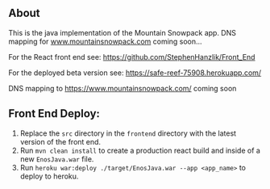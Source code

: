 ## About
This is the java implementation of the Mountain Snowpack app.  DNS mapping for www.mountainsnowpack.com coming soon...

For the React front end see: https://github.com/StephenHanzlik/Front_End

For the deployed beta version see: https://safe-reef-75908.herokuapp.com/

DNS mapping to https://www.mountainsnowpack.com/ coming soon


## Front End Deploy:
1) Replace the `src` directory in the `frontend` directory with the latest version of the front end.
2) Run `mvn clean install` to create a production react build and inside of a new `EnosJava.war` file.
3) Run `heroku war:deploy ./target/EnosJava.war --app <app_name>` to deploy to heroku.
